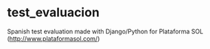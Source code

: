 # test_evaluacion
Spanish test evaluation made with Django/Python for Plataforma SOL (http://www.plataformasol.com/)
